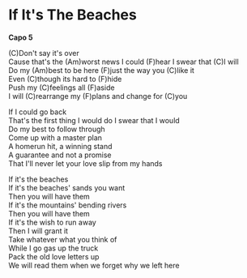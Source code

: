 # If It's The Beaches

**Capo 5**  
  
(C)Don't say it's over  
Cause that's the (Am)worst news I could (F)hear I swear that (C)I will  
Do my (Am)best to be here (F)just the way you (C)like it  
Even (C)though its hard to (F)hide  
Push my (C)feelings all (F)aside  
I will (C)rearrange my (F)plans and change for (C)you  
  
If I could go back  
That's the first thing I would do I swear that I would  
Do my best to follow through  
Come up with a master plan  
A homerun hit, a winning stand  
A guarantee and not a promise  
That I'll never let your love slip from my hands  
  
If it's the beaches  
If it's the beaches' sands you want  
Then you will have them  
If it's the mountains' bending rivers  
Then you will have them  
If it's the wish to run away  
Then I will grant it  
Take whatever what you think of  
While I go gas up the truck  
Pack the old love letters up  
We will read them when we forget why we left here
